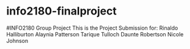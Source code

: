 # info2180-finalproject

#INFO2180 Group Project
This is the Project Submission for:
   Rinaldo Halliburton
   Alaynia Patterson
   Tarique Tulloch
   Daunte Robertson
   Nicole Johnson
